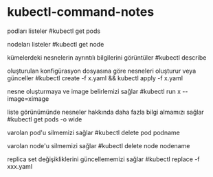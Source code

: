 # kubectl-command-notes

podları listeler
#kubectl get pods 

nodeları listeler
#kubectl get node

kümelerdeki nesnelerin ayrıntılı bilgilerini görüntüler
#kubectl describe

oluşturulan konfigürasyon dosyasına göre nesneleri oluşturur veya günceller
#kubectl create -f  x.yaml  && kubectl apply -f x.yaml

nesne oluşturmaya ve image belirlemizi sağlar
#kubectl run x --image=ximage

liste görünümünde nesneler hakkında daha fazla bilgi almamızı sağlar
#kubectl get pods -o wide

varolan pod'u silmemizi sağlar
#kubectl delete pod podname

varolan node'u silmemizi sağlar
#kubectl delete node nodename

replica set değişikliklerini güncellememizi sağlar
#kubectl replace -f xxx.yaml
